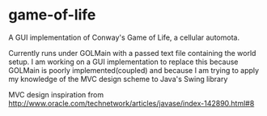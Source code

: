 # game-of-life
A GUI implementation of Conway's Game of Life, a cellular automota.

Currently runs under GOLMain with a passed text file containing the world setup.
I am working on a GUI implementation to replace this because GOLMain is poorly 
implemented(coupled) and because I am trying to apply my knowledge of the MVC design scheme to Java's Swing library

MVC design inspiration from http://www.oracle.com/technetwork/articles/javase/index-142890.html#8